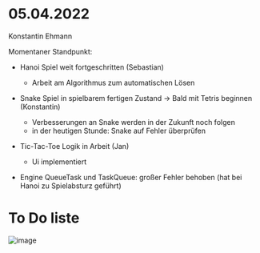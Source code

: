 # 05.04.2022

Konstantin Ehmann

Momentaner Standpunkt:
  - Hanoi Spiel weit fortgeschritten (Sebastian)
     - Arbeit am Algorithmus zum automatischen Lösen

  - Snake Spiel in spielbarem fertigen Zustand -> Bald mit Tetris beginnen (Konstantin)
     - Verbesserungen an Snake werden in der Zukunft noch folgen
     - in der heutigen Stunde: Snake auf Fehler überprüfen
 
  - Tic-Tac-Toe Logik in Arbeit (Jan)
     - Ui implementiert
  
  - Engine QueueTask und TaskQueue: großer Fehler behoben (hat bei Hanoi zu Spielabsturz geführt)

# To Do liste
![image](https://user-images.githubusercontent.com/68354546/161692305-d6db4a68-faa4-4bab-8522-112cbaa4ae03.png)

